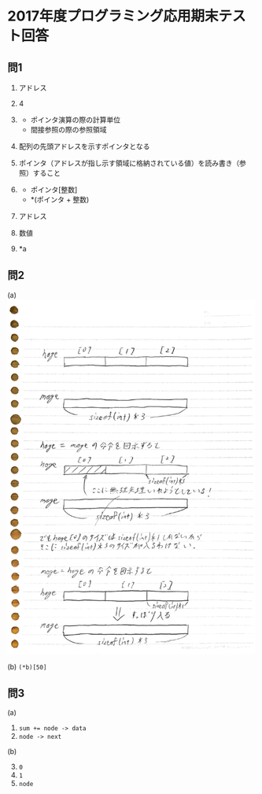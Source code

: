 # 2017年度プログラミング応用期末テスト回答

## 問1
1. アドレス

2. 4

3. - ポインタ演算の際の計算単位
   - 間接参照の際の参照領域

4. 配列の先頭アドレスを示すポインタとなる

5. ポインタ（アドレスが指し示す領域に格納されている値）を読み書き（参照）すること

6. - ポインタ[整数]
   - *(ポインタ + 整数)

7. アドレス

8. 数値

9. *a

## 問2
(a) ![a](/img/q2a.png)

(b) `(*b)[50]`

## 問3
(a)

1. `sum += node -> data`
2. `node -> next`

(b)

3. `0`
4. `1`
5. `node`
